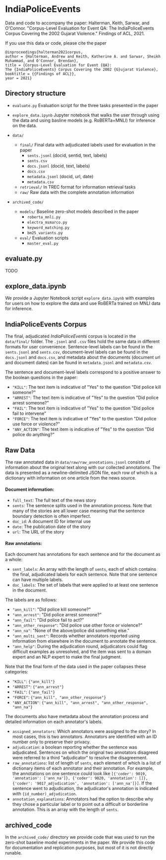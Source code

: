 # IndiaPoliceEvents

Data and code to accompany the paper: Halterman, Keith, Sarwar, and O'Connor. "Corpus-Level Evaluation for Event QA:
The IndiaPoliceEvents Corpus Covering the 2002 Gujarat Violence." Findings of ACL, 2021. 

If you use this data or code, please cite the paper 

```
@inproceedings{halterman2021corpus,
author = {Halterman, Andrew and Keith, Katherine A. and Sarwar, Sheikh Muhammad, and O'Connor, Brendan}, 
title = {Corpus-Level Evaluation for Event {QA}:
The {IndiaPoliceEvents} Corpus Covering the 2002 {G}ujarat Violence},
booktitle = {{Findings of ACL}},
year = 2021}
```

## Directory structure 

- `evaluate.py` Evaluation script for the three tasks presented in the paper
- `explore_data.ipynb` Jupyter notebook that walks the user through using the data and using basline models (e.g. RoBERTa+MNLI) for inference on the data. 
- `data/`
    - `final/` Final data with adjudicated labels used for evaluation in the paper 
        - `sents.jsonl` (docid, sentid, text, labels)
        - `sents.csv`
        - `docs.jsonl` (docid, text, labels)
        - `docs.csv`
        - `metadata.jsonl` (docid, url, date)
        - `metadata.csv`
    - `retrieval/` In TREC format for information retrieval tasks
    - `raw/` Raw data with the complete annotation information 
    
- `archived_code/`
    - `models/` Baseline zero-shot models described in the paper 
        - `roberta_mnli.py`
        - `electra_msmarco.py`
        - `keyword_matching.py`
        - `bm25_variants.py`
    - `eval/` Evaluation scripts 
        - `master_eval.py`

## evaluate.py
TODO

## explore_data.ipynb

We provide a Jupyter Notebook script `explore_data.ipynb` with examples for users on how to explore the data and use RoBERTa trained on MNLI data for inference. 

## IndiaPoliceEvents Corpus 

The final, adjudicated *IndiaPoliceEvents* corpus is located in the `data/final/` folder. The `.jsonl` and `.csv` files hold the same data in different formats for user convenience. Sentence-level labels can be found in the `sents.jsonl` and `sents.csv`, document-level labels can be found in the `docs.jsonl` and `docs.csv`, and metadata about the documents (document url and document dates) can be found in `metadata.jsonl` and `metadata.csv`. 

The sentence and document-level labels correspond to a positive answer to the boolean questions in the paper: 

- `"KILL"`: The text item is indicative of "Yes" to the question "Did police kill someone?"
- `"ARREST"`: The text item is indicative of "Yes" to the question "Did police arrest someone?"
- `"FAIL"`: The text item is indicative of "Yes" to the question "Did police fail to intervene"
- `"FORCE"`: The text item is indicative of "Yes" to the question "Did police use force or violence?"
- `"ANY_ACTION"`: The text item is indicative of "Yes" to the question "Did police do anything?"

## Raw Data 

The raw annotated data in `data/raw/raw_annotations.jsonl` consists of information about the original text along with our collected annotations. The data is presented as a newline-delimited JSON file, each row of which is a dictionary with information on one article from the news source.

#### Document information:

- `full_text`: The full text of the news story  
- `sents`: The sentence splits used in the annotation process. Note that many of the stories are all lower case meaning that the sentence boundary detection is often imperfect.  
- `doc_id`: A document ID for internal use   
- `date`: The publication date of the story  
- `url`: The URL of the story 

#### Raw annotations:

Each document has annotations for each sentence and for the document as a whole:

- `sent_labels`: An array with the length of `sents`, each of which contains the final, adjudicated labels for each sentence. Note that one sentence can have multiple labels.  
- `doc_labels`: The set of labels that were applied to at least one sentence in the document. 

The labels are as follows:

- `"ann_kill"`: "Did police kill someone?"
- `"ann_arrest"`: "Did police arrest someone?"
- `"ann_fail"`: "Did police fail to act?"
- `"ann_other_response"`: "Did police use other force or violence?"
- `"ann_na"`: "None of the above/police did something else."
- `"ann_multi_sent"`: Records whether annotators reported using information from elsewhere in the document to annotate the sentence.
- `"ann_help"`: During the adjudication round, adjudicators could flag difficult examples as unresolved, and the item was sent to a domain expert and an NLP expert to make the final judgment.  

Note that the final form of the data used in the paper collapses these categories:

- `"KILL"`: `{"ann_kill"}`
- `"ARREST"`: `{"ann_arrest"}`
- `"FAIL"`: `{"ann_fail"}`
- `"FORCE"`: `{"ann_kill", "ann_other_response"}`
- `"ANY_ACTION"`: `{"ann_kill", "ann_arrest", "ann_other_response", "ann_na"}`

The documents also have metadata about the annotation process and detailed information on each annotator's labels.

- `assigned_annotators`: Which annotators were assigned to the story? In most cases, this is two annotators. Annotators are identified with an ID number only to preserve their privacy.  
- `adjudication`: a boolean reporting whether the sentence was adjudicated. Sentences on which the original two annotators disagreed were referred to a third "adjudicator" to resolve the disagreement.
- `raw_annotations`: list of length of `sents`, each element of which is a list of dictionary items of each annotator and their annotation. For example, the annotations on one sentence could look like `[{'coder': 9019, 'annotation': ['ann_na']}, {'coder': 9020, 'annotation': []}, {'coder': '9017_adjudication', 'annotation': ['ann_na']}]`. If the sentence went to adjudication, the adjudicator's annotation is indicated with `{id_number)_adjudication`.  
- `annotation_explanations`: Annotators had the option to describe why they chose a particular label or to point out a difficult or borderline annotation. This is an array with the length of `sents`. 


## archived_code

In the `archived_code/` directory we provide code that was used to run the zero-shot baseline model experiments in the paper. We provide this code for documentation and replication purposes, but most of it is not directly runable. 



